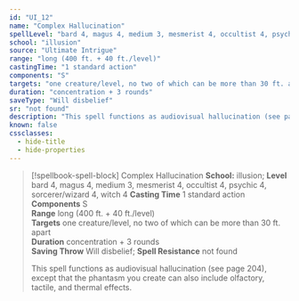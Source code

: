 ```yaml
---
id: "UI_12"
name: "Complex Hallucination"
spellLevel: "bard 4, magus 4, medium 3, mesmerist 4, occultist 4, psychic 4, sorcerer/wizard 4, witch 4"
school: "illusion"
source: "Ultimate Intrigue"
range: "long (400 ft. + 40 ft./level)"
castingTime: "1 standard action"
components: "S"
targets: "one creature/level, no two of which can be more than 30 ft. apart"
duration: "concentration + 3 rounds"
saveType: "Will disbelief"
sr: "not found"
description: "This spell functions as audiovisual hallucination (see page 204), except that the phantasm you create can also include olfactory, tactile, and thermal effects."
known: false
cssclasses:
  - hide-title
  - hide-properties
---
```


> [!spellbook-spell-block] Complex Hallucination
> **School:** illusion; **Level** bard 4, magus 4, medium 3, mesmerist 4, occultist 4, psychic 4, sorcerer/wizard 4, witch 4
> **Casting Time** 1 standard action  
> **Components** S  
> **Range** long (400 ft. + 40 ft./level)  
> **Targets** one creature/level, no two of which can be more than 30 ft. apart  
> **Duration** concentration + 3 rounds  
> **Saving Throw** Will disbelief; **Spell Resistance** not found
> 
> This spell functions as audiovisual hallucination (see page 204), except that the phantasm you create can also include olfactory, tactile, and thermal effects.
